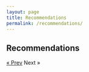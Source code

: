 ```yaml
---
layout: page
title: Recommendations
permalink: /recommendations/
---
```


## Recommendations
<!--
<hr>
#### 1. CHHS De-Identification Guidelines

The CHHS Data De-Identification Guidelines describe a procedure to be used by departments and offices in the Agency to assess data for public release. As part of the guidelines, specific actions that may be taken for each step in the procedure are described. These steps are intended to assist departments in assuring that data is de-identified for purposes of public release that meet the requirements of the California Information Practices Act (IPA) and the Health Insurance Portability and Accountability Act (HIPAA) to prevent the disclosure of personal information.  

The CHHS Data De-Identification Guidelines are focused on the assessment of aggregate or summary data for purposes of de-identification and public release.  Aggregate data means collective data that relates to a group or category of services or individuals. The aggregate data may be shown in table form as counts, percentages, rates, averages, or other statistical groupings.

[Download the Guidelines](https://github.com/chhsdata/dataplaybook/raw/gh-pages/documents/CHHS-DDG-V1.0-092316.pdf "CHHS Data De-Identification Guidelines")

<hr>

#### 2. CHHS Open Data Handbook

The CHHS Open Data Handbook provides guidelines to identify, review, prioritize, and prepare publishable CHHS data for access by the public via the CHHS Open Data Portal—with a foundational emphasis on value, quality, data and metadata standards, and governance.

The handbook focuses on general guidelines and thoughtful processes but also provides tools and resources that operationalize those processes. CHHS and its departments and offices will use this handbook in their work as they consider various perspectives involved in governing business processes, data, and technology assets.  

[Access the Handbook](https://chhsdata.github.io/opendatahandbook/ "CHHS Open Data Handbook")
-->
<!-- Pagination -->
<div class="pagination">
  <a class="pagination-item older" href="{{ site.baseurl }}/action_items">&laquo; Prev</a>
  <span class="pagination-item newer">Next &raquo;</span>
</div>

